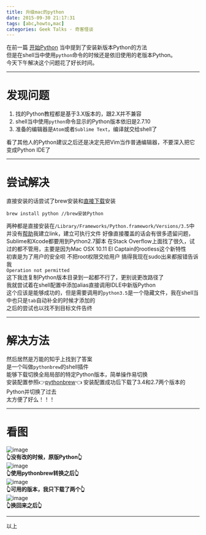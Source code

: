 ```yaml
---
title: 升级mac的python
date: 2015-09-30 21:17:31
tags: [abc,howto,mac]
categories: Geek Talks · 奇客怪谈
---
```

在前一篇 [开始Python](//gaoryrt.github.io/2015/09/27/StartingPython/) 当中提到了安装新版本Python的方法  
但是在shell当中使用`python`命令的时候还是依旧使用的老版本Python。  
今天下午解决这个问题花了好长时间。
<!--more--> 
***
# 发现问题
1. 找的Python教程都是基于3.X版本的，跟2.X并不兼容  
2. shell当中使用`python`命令显示的Python版本依旧是2.7.10  
3. 准备的编辑器是`Atom`或者`Sublime Text`，编译就交给shell了

看了其他人的Python建议之后还是决定先把Vim当作普通编辑器，不要深入把它变成Python IDE了  
***  
# 尝试解决
直接安装的话尝试了brew安装和[直接下载](https://www.python.org/downloads/)安装 
```
brew install python //brew安装Python
```   
两种都是直接安装在`/Library/Frameworks/Python.framework/Versions/3.5`中  
并没有[帮助](//jingyan.baidu.com/article/27fa7326e4809646f8271fc7.html)我建立link，建立可执行文件
好像直接覆盖的话会有很多遗留问题，Sublime和Xcode都要用到Python2.7脚本
在Stack Overflow上面找了很久，试过的都不管用，主要是因为Mac OSX 10.11 El Captain的rootless这个新特性  
初衷是为了用户的安全呗  不把root权限交给用户  搞得我现在sudo出来都报错告诉我   
`Operation not permitted`   
这下我连复制Python版本目录到一起都不行了，更别说更改路径了   
我就尝试着在shell配置中添加alias直接调用IDLE中新版Python  
这个应该是能够成功的，但是需要调用的`python3.5`是一个隐藏文件，我在shell当中也只是`tab`自动补全的时候才添加的  
之后的尝试也以找不到目标文件告终  
***
# 解决方法
然后居然是万能的知乎上找到了答案  
是一个叫做`pythonbrew`的shell插件  
能够下载切换全局局部的特定Python版本，简单操作易切换  
安装配置参照👉[pythonbrew](https://github.com/utahta/pythonbrew)👈
安装配置成功后下载了3.4和2.7两个版本的Python并切换了过去  
太方便了好么！！！
***
# 看图
![image](//ww2.sinaimg.cn/large/a243ad6cjw1ewktr4gy20j20jd0fswfv.jpg)  
**👆没有改的时候，原版Python👆**  
![image](//ww1.sinaimg.cn/large/a243ad6cjw1ewktr2tvj3j20jd0fs41a.jpg)  
**👆使用pythonbrew转换之后👆**  
![image](//ww4.sinaimg.cn/large/a243ad6cjw1ewktr0wym7j20jd0fs411.jpg)  
**👆可用的版本，我只下载了两个👆**  
![image](//ww4.sinaimg.cn/large/a243ad6cjw1ewktqy8cjjj20jd0fs401.jpg)  
**👆换回来之后👆**  
***
以上
